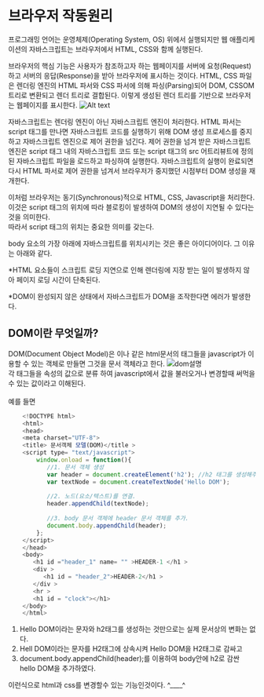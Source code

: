 브라우저 작동원리
==================
프로그래밍 언어는 운영체제(Operating System, OS) 위에서 실행되지만 
웹 애플리케이션의 자바스크립트는 브라우저에서 HTML, CSS와 함께 실행된다.

브라우저의 핵심 기능은 사용자가 참조하고자 하는 웹페이지를 
서버에 요청(Request)하고 서버의 응답(Response)을 받아 브라우저에 표시하는 것이다.
HTML, CSS 파일은 렌더링 엔진의 HTML 파서와 CSS 파서에 의해 파싱(Parsing)되어 
DOM, CSSOM 트리로 변환되고 렌더 트리로 결합된다. 이렇게 생성된 렌더 트리를 기반으로 
브라우저는 웹페이지를 표시한다.
![Alt text](https://poiemaweb.com/img/client-server.png)

자바스크립트는 렌더링 엔진이 아닌 자바스크립트 엔진이 처리한다. HTML 파서는 script 태그를 만나면 자바스크립트 코드를 실행하기 위해 DOM 생성 프로세스를 중지하고 자바스크립트 엔진으로 제어 권한을 넘긴다. 제어 권한을 넘겨 받은 자바스크립트 엔진은 script 태그 내의 자바스크립트 코드 또는 script 태그의 src 어트리뷰트에 정의된 자바스크립트 파일을 로드하고 파싱하여 실행한다. 자바스크립트의 실행이 완료되면 다시 HTML 파서로 제어 권한을 넘겨서 브라우저가 중지했던 시점부터 DOM 생성을 재개한다.

이처럼 브라우저는 동기(Synchronous)적으로 HTML, CSS, Javascript을 처리한다. 이것은 script 태그의 위치에 따라 블로킹이 발생하여 DOM의 생성이 지연될 수 있다는 것을 의미한다. 
<br/>따라서 script 태그의 위치는 중요한 의미를 갖는다.

body 요소의 가장 아래에 자바스크립트를 위치시키는 것은 좋은 아이디어이다. 그 이유는 아래와 같다.

*HTML 요소들이 스크립트 로딩 지연으로 인해 렌더링에 지장 받는 일이 발생하지 않아 페이지 로딩 시간이 단축된다.

*DOM이 완성되지 않은 상태에서 자바스크립트가 DOM을 조작한다면 에러가 발생한다.


DOM이란 무엇일까?
-----------------
DOM(Document Object Model)은 <html>이나 <body>같은 html문서의 태그들을 javascript가 이용할 수 있는 객체로 만들면 그것을 문서 객체라고 한다.
![dom설명](https://t1.daumcdn.net/cfile/tistory/247BF84854F55CE42C)<br/>
각 태그들을 속성의 값으로 분류 하여 javascript에서 값을 불러오거나 변경할때 써먹을수 있는 값이라고 이해된다.<br/>
<br/>
예를 들면
    
    
```javascript
    <!DOCTYPE html>
    <html>
    <head>
    <meta charset="UTF-8">
    <title> 문서객체 모델(DOM)</title >
    <script type= "text/javascript">
        window.onload = function(){
           //1. 문서 객체 생성
           var header = document.createElement('h2'); //h2 태그를 생성해주는 것
           var textNode = document.createTextNode('Hello DOM');
    
           //2. 노드(요소/텍스트)를 연결.
           header.appendChild(textNode);
    
           //3. body 문서 객체에 header 문서 객체를 추가.
           document.body.appendChild(header);
        };
    </script>
    </head>
    <body>
       <h1 id ="header_1" name= "" >HEADER-1 </h1 >
       <div >
          <h1 id = "header_2">HEADER-2</h1 >
       </div >
       <hr >
       <h1 id = "clock"></h1>
    </body>
    </html>
```
1. Hello DOM이라는 문자와 h2태그를 생성하는 것만으로는 실제 문서상의 변화는 없다.
2. Hell DOM이라는 문자를 H2태그에 상속시켜 Hello DOM을 H2태그로 감싸고
3. document.body.appendChild(header);를 이용하여 body안에 h2로 감싼 hello DOM을 추가하였다.

이런식으로 html과 css를 변경할수 있는 기능인것이다. ^____^
